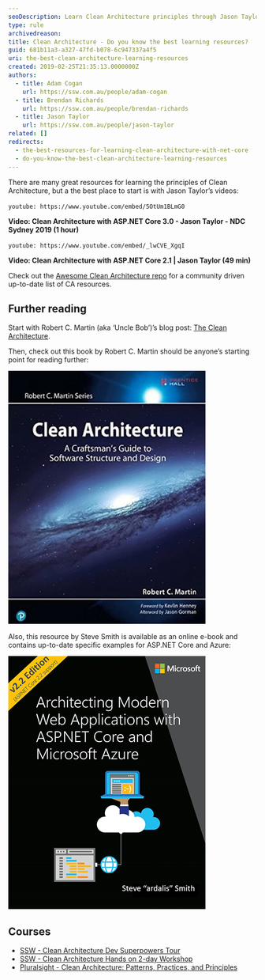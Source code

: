 ```yaml
---
seoDescription: Learn Clean Architecture principles through Jason Taylor's videos and Robert C Martin's blog post, then dive into Uncle Bob's book or Steve Smith's e-book for in-depth guidance on software structure and design.
type: rule
archivedreason:
title: Clean Architecture - Do you know the best learning resources?
guid: 681b11a3-a327-47fd-b078-6c947337a4f5
uri: the-best-clean-architecture-learning-resources
created: 2019-02-25T21:35:13.0000000Z
authors:
  - title: Adam Cogan
    url: https://ssw.com.au/people/adam-cogan
  - title: Brendan Richards
    url: https://ssw.com.au/people/brendan-richards
  - title: Jason Taylor
    url: https://ssw.com.au/people/jason-taylor
related: []
redirects:
  - the-best-resources-for-learning-clean-architecture-with-net-core
  - do-you-know-the-best-clean-architecture-learning-resources
---
```


There are many great resources for learning the principles of Clean Architecture, but a the best place to start is with Jason Taylor’s videos:

`youtube: https://www.youtube.com/embed/5OtUm1BLmG0`

**Video: Clean Architecture with ASP.NET Core 3.0 - Jason Taylor - NDC Sydney 2019 (1 hour)**

`youtube: https://www.youtube.com/embed/_lwCVE_XgqI`

**Video: Clean Architecture with ASP.NET Core 2.1 | Jason Taylor (49 min)**

Check out the [Awesome Clean Architecture repo](https://github.com/sswconsulting/awesome-clean-architecture) for a community driven up-to-date list of CA resources.

<!--endintro-->

## Further reading

Start with Robert C. Martin (aka ‘Uncle Bob’)’s blog post: [The Clean Architecture](http://blog.cleancoder.com/uncle-bob/2012/08/13/the-clean-architecture.html).

Then, check out this book by Robert C. Martin should be anyone’s starting point for reading further:

![Figure: Clean Architecture: A Craftsman's Guide to Software Structure and Design](clean-architecture-book-1.jpg)

Also, this resource by Steve Smith is available as an online e-book and contains up-to-date specific examples for ASP.NET Core and Azure:

![Figure: Architecting Modern Web Applications with ASP.NET Core and Microsoft Azure](clean-architecture-book-2.png)

## Courses

* [SSW - Clean Architecture Dev Superpowers Tour](https://www.ssw.com.au/events/clean-architecture-superpowers-tour)
* [SSW - Clean Architecture Hands on 2-day Workshop](https://www.ssw.com.au/events/clean-architecture-workshop)
* [Pluralsight - Clean Architecture: Patterns, Practices, and Principles](https://www.pluralsight.com/courses/clean-architecture-patterns-practices-principles)
